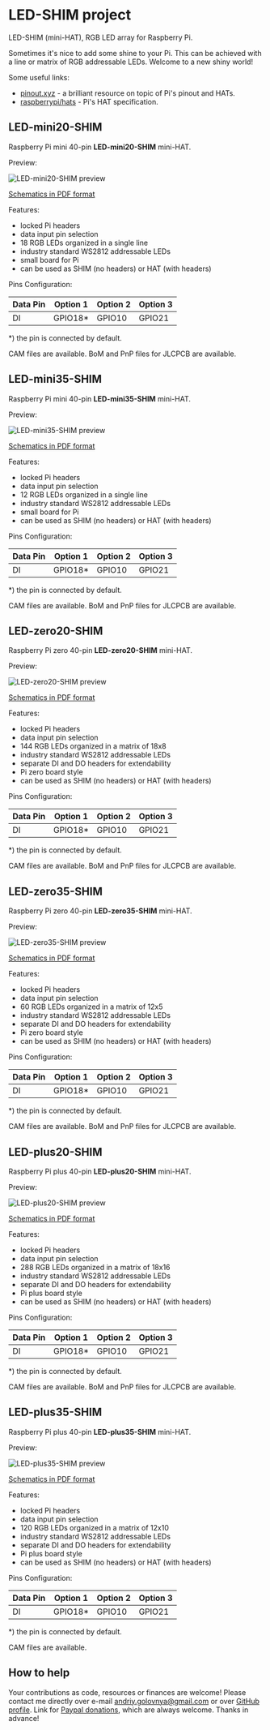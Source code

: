 # LED-SHIM project

LED-SHIM (mini-HAT), RGB LED array for Raspberry Pi.

Sometimes it's nice to add some shine to your Pi.
This can be achieved with a line or matrix of RGB addressable LEDs.
Welcome to a new shiny world!

Some useful links:

- [pinout.xyz](https://pinout.xyz/) - a brilliant resource on topic of Pi's pinout and HATs.
- [raspberrypi/hats](https://github.com/raspberrypi/hats) - Pi's HAT specification.

## LED-mini20-SHIM

Raspberry Pi mini 40-pin **LED-mini20-SHIM** mini-HAT.

Preview:

![LED-mini20-SHIM preview](LED-mini20-SHIM.png)

[Schematics in PDF format](LED-mini20-SHIM.pdf)

Features:

- locked Pi headers
- data input pin selection
- 18 RGB LEDs organized in a single line
- industry standard WS2812 addressable LEDs
- small board for Pi
- can be used as SHIM (no headers) or HAT (with headers)

Pins Configuration:

|Data Pin |Option 1 |Option 2 |Option 3 |
|---------|---------|---------|---------|
|DI       |GPIO18\* |GPIO10   |GPIO21   |

\*) the pin is connected by default.

CAM files are available.
BoM and PnP files for JLCPCB are available.

## LED-mini35-SHIM

Raspberry Pi mini 40-pin **LED-mini35-SHIM** mini-HAT.

Preview:

![LED-mini35-SHIM preview](LED-mini35-SHIM.png)

[Schematics in PDF format](LED-mini35-SHIM.pdf)

Features:

- locked Pi headers
- data input pin selection
- 12 RGB LEDs organized in a single line
- industry standard WS2812 addressable LEDs
- small board for Pi
- can be used as SHIM (no headers) or HAT (with headers)

Pins Configuration:

|Data Pin |Option 1 |Option 2 |Option 3 |
|---------|---------|---------|---------|
|DI       |GPIO18\* |GPIO10   |GPIO21   |

\*) the pin is connected by default.

CAM files are available.
BoM and PnP files for JLCPCB are available.

## LED-zero20-SHIM

Raspberry Pi zero 40-pin **LED-zero20-SHIM** mini-HAT.

Preview:

![LED-zero20-SHIM preview](LED-zero20-SHIM.png)

[Schematics in PDF format](LED-zero20-SHIM.pdf)

Features:

- locked Pi headers
- data input pin selection
- 144 RGB LEDs organized in a matrix of 18x8
- industry standard WS2812 addressable LEDs
- separate DI and DO headers for extendability
- Pi zero board style
- can be used as SHIM (no headers) or HAT (with headers)

Pins Configuration:

|Data Pin |Option 1 |Option 2 |Option 3 |
|---------|---------|---------|---------|
|DI       |GPIO18\* |GPIO10   |GPIO21   |

\*) the pin is connected by default.

CAM files are available.
BoM and PnP files for JLCPCB are available.

## LED-zero35-SHIM

Raspberry Pi zero 40-pin **LED-zero35-SHIM** mini-HAT.

Preview:

![LED-zero35-SHIM preview](LED-zero35-SHIM.png)

[Schematics in PDF format](LED-zero35-SHIM.pdf)

Features:

- locked Pi headers
- data input pin selection
- 60 RGB LEDs organized in a matrix of 12x5
- industry standard WS2812 addressable LEDs
- separate DI and DO headers for extendability
- Pi zero board style
- can be used as SHIM (no headers) or HAT (with headers)

Pins Configuration:

|Data Pin |Option 1 |Option 2 |Option 3 |
|---------|---------|---------|---------|
|DI       |GPIO18\* |GPIO10   |GPIO21   |

\*) the pin is connected by default.

CAM files are available.
BoM and PnP files for JLCPCB are available.

## LED-plus20-SHIM

Raspberry Pi plus 40-pin **LED-plus20-SHIM** mini-HAT.

Preview:

![LED-plus20-SHIM preview](LED-plus20-SHIM.png)

[Schematics in PDF format](LED-plus20-SHIM.pdf)

Features:

- locked Pi headers
- data input pin selection
- 288 RGB LEDs organized in a matrix of 18x16
- industry standard WS2812 addressable LEDs
- separate DI and DO headers for extendability
- Pi plus board style
- can be used as SHIM (no headers) or HAT (with headers)

Pins Configuration:

|Data Pin |Option 1 |Option 2 |Option 3 |
|---------|---------|---------|---------|
|DI       |GPIO18\* |GPIO10   |GPIO21   |

\*) the pin is connected by default.

CAM files are available.
BoM and PnP files for JLCPCB are available.

## LED-plus35-SHIM

Raspberry Pi plus 40-pin **LED-plus35-SHIM** mini-HAT.

Preview:

![LED-plus35-SHIM preview](LED-plus35-SHIM.png)

[Schematics in PDF format](LED-plus35-SHIM.pdf)

Features:

- locked Pi headers
- data input pin selection
- 120 RGB LEDs organized in a matrix of 12x10
- industry standard WS2812 addressable LEDs
- separate DI and DO headers for extendability
- Pi plus board style
- can be used as SHIM (no headers) or HAT (with headers)

Pins Configuration:

|Data Pin |Option 1 |Option 2 |Option 3 |
|---------|---------|---------|---------|
|DI       |GPIO18\* |GPIO10   |GPIO21   |

\*) the pin is connected by default.

CAM files are available.

## How to help

Your contributions as code, resources or finances are welcome!
Please contact me directly over e-mail andriy.golovnya@gmail.com or over [GitHub profile](https://github.com/red-scorp).
Link for [Paypal donations](http://paypal.me/redscorp), which are always welcome.
Thanks in advance!

